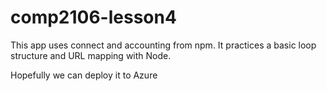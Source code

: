 # comp2106-lesson4

This app uses connect and accounting from npm. It practices a basic loop structure and URL mapping with Node.

Hopefully we can deploy it to Azure
